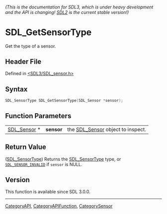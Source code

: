 ###### (This is the documentation for SDL3, which is under heavy development and the API is changing! [SDL2](https://wiki.libsdl.org/SDL2/) is the current stable version!)
# SDL_GetSensorType

Get the type of a sensor.

## Header File

Defined in [<SDL3/SDL_sensor.h>](https://github.com/libsdl-org/SDL/blob/main/include/SDL3/SDL_sensor.h)

## Syntax

```c
SDL_SensorType SDL_GetSensorType(SDL_Sensor *sensor);
```

## Function Parameters

|                            |            |                                                 |
| -------------------------- | ---------- | ----------------------------------------------- |
| [SDL_Sensor](SDL_Sensor) * | **sensor** | the [SDL_Sensor](SDL_Sensor) object to inspect. |

## Return Value

([SDL_SensorType](SDL_SensorType)) Returns the
[SDL_SensorType](SDL_SensorType) type, or
[`SDL_SENSOR_INVALID`](SDL_SENSOR_INVALID) if `sensor` is NULL.

## Version

This function is available since SDL 3.0.0.

----
[CategoryAPI](CategoryAPI), [CategoryAPIFunction](CategoryAPIFunction), [CategorySensor](CategorySensor)

